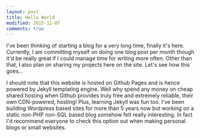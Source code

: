 ```yaml
---
layout: post
title: Hello World
modified: 2015-11-07
comments: true
---
```


I've been thinking of starting a blog for a very long time, finally it's here. Currently, I am committing myself on doing one blog post per month though it'd be really great if I could
manage time for writing more often. Other than that, I also plan on sharing my projects here on the site. Let's see how this goes...

I should note that this website is hosted on Github Pages and is hence powered by Jekyll templating engine. Well why spend any money on cheap shared hosting when Github provides truly free and extremely reliable, their own CDN-powered, hosting!
Plus, learning Jekyll was fun too. I've been building Wordpress based sites for more than 5 years now but working on a static non-PHP non-SQL based blog somehow felt really interesting. In fact I'd recommend everyone to check this option out when making personal blogs or small websites.
